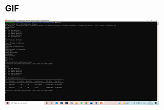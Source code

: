 # GIF
![GIF](https://github.com/shahwar92/M1_Medicine_Record_System/blob/main/6_ImagesAndVideos/ezgif.com-gif-maker.gif)
